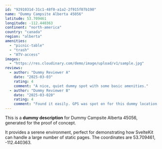 ```yaml
---
id: "9291031d-31c1-48f0-a1a2-2f915f07b190"
name: "Dummy Campsite Alberta 45056"
latitude: 53.709461
longitude: -112.440363
continent: "north-america"
country: "canada"
region: "alberta"
amenities:
  - "picnic-table"
  - "trash"
  - "ATV-access"
images:
  - "https://res.cloudinary.com/demo/image/upload/v1/sample.jpg"
reviews:
  - author: "Dummy Reviewer A"
    date: "2025-03-03"
    rating: 4
    comment: "A nice, quiet dummy spot with some basic amenities."
  - author: "Dummy Reviewer B"
    date: "2025-03-020"
    rating: 4
    comment: "Found it easily. GPS was spot on for this dummy location."
---
```


This is a **dummy description** for Dummy Campsite Alberta 45056, generated for the proof of concept.

It provides a serene environment, perfect for demonstrating how SvelteKit can handle a large number of static pages. The coordinates are 53.709461, -112.440363.
